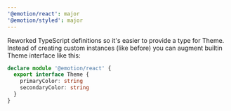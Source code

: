 ```yaml
---
'@emotion/react': major
'@emotion/styled': major
---
```


Reworked TypeScript definitions so it's easier to provide a type for Theme. Instead of creating custom instances (like before) you can augment builtin Theme interface like this:

```ts
declare module '@emotion/react' {
  export interface Theme {
    primaryColor: string
    secondaryColor: string
  }
}
```
